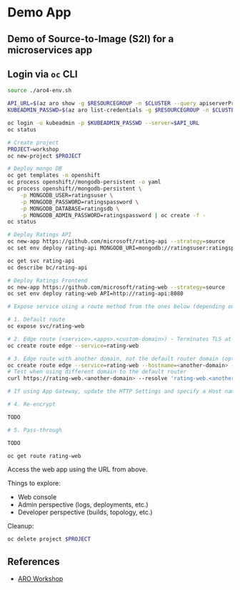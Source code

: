 Demo App
========

## Demo of Source-to-Image (S2I) for a microservices app

Login via `oc` CLI
------------------

```sh
source ./aro4-env.sh

API_URL=$(az aro show -g $RESOURCEGROUP -n $CLUSTER --query apiserverProfile.url -o tsv)
KUBEADMIN_PASSWD=$(az aro list-credentials -g $RESOURCEGROUP -n $CLUSTER | jq -r .kubeadminPassword)

oc login -u kubeadmin -p $KUBEADMIN_PASSWD --server=$API_URL
oc status

# Create project
PROJECT=workshop
oc new-project $PROJECT

# Deploy mongo DB
oc get templates -n openshift
oc process openshift//mongodb-persistent -o yaml
oc process openshift//mongodb-persistent \
    -p MONGODB_USER=ratingsuser \
    -p MONGODB_PASSWORD=ratingspassword \
    -p MONGODB_DATABASE=ratingsdb \
    -p MONGODB_ADMIN_PASSWORD=ratingspassword | oc create -f -
oc status

# Deploy Ratings API
oc new-app https://github.com/microsoft/rating-api --strategy=source
oc set env deploy rating-api MONGODB_URI=mongodb://ratingsuser:ratingspassword@mongodb.$PROJECT.svc.cluster.local:27017/ratingsdb

oc get svc rating-api
oc describe bc/rating-api

# Deploy Ratings Frontend
oc new-app https://github.com/microsoft/rating-web --strategy=source
oc set env deploy rating-web API=http://rating-api:8080

# Expose service using a route method from the ones below (depending on your setup):

# 1. Default route
oc expose svc/rating-web

# 2. Edge route (<service>.<apps>.<custom-domain>) - Terminates TLS at router (use this is you set up your custom domain on the ingress router)
oc create route edge --service=rating-web

# 3. Edge route with another domain, not the default router domain (optional CA, cert, key; if different from the default ingress/router setup)
oc create route edge --service=rating-web --hostname=<another-domain> --ca-cert=<path-to-ca-cert> --cert=<path-to-cert> --key=<path-to-key>
# Test when using different domain to the default router
curl https://rating-web.<another-domain> --resolve 'rating-web.<another-domain>:443:<router_ip_address>'

# If using App Gateway, update the HTTP Settings and specify a Host name override with specific domain name (and backend pool can use IP address)

# 4. Re-encrypt

TODO

# 5. Pass-through

TODO

oc get route rating-web
```

Access the web app using the URL from above.

Things to explore:

* Web console
* Admin perspective (logs, deployments, etc.)
* Developer perspective (builds, topology, etc.)

Cleanup:

```sh
oc delete project $PROJECT
```

## References

* [ARO Workshop](https://aroworkshop.io/)
